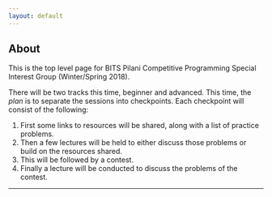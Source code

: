 ```yaml
---
layout: default
---
```


## About

<!-- img class="profile-picture" src="sherlock.jpg" -->

This is the top level page for BITS Pilani Competitive Programming Special
Interest Group (Winter/Spring 2018).

There will be two tracks this time, beginner and advanced.
This time, the *plan* is to separate the sessions into checkpoints.
Each checkpoint will consist of the following:

1. First some links to resources will be shared, along with
a list of practice problems.
2. Then a few lectures will be held to either discuss those problems or build on the
resources shared.
3. This will be followed by a contest.
4. Finally a lecture will be conducted to discuss the problems of the contest.

---
